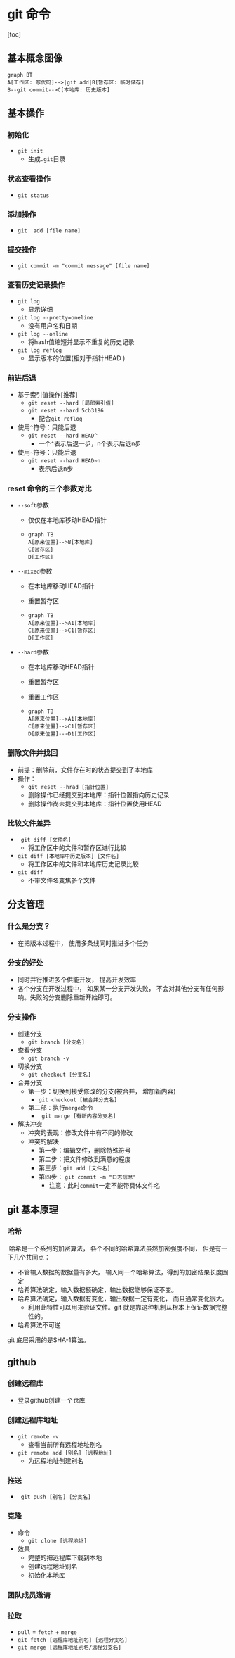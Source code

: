 # git 命令

[toc]

## 基本概念图像

```mermaid
graph BT
A[工作区: 写代码]-->|git add|B[暂存区: 临时储存]
B--git commit-->C[本地库: 历史版本]
```



## 基本操作

### 初始化
  - `git init`
    - 生成`.git`目录

### 状态查看操作
  - `git status`
### 添加操作
  - `git  add [file name]`
### 提交操作
  - `git commit -m "commit message" [file name] `
### 查看历史记录操作
  - ` git log `
    - 显示详细
  - ` git log --pretty=oneline `
    - 没有用户名和日期
  - ` git log --online `
    - 将hash值缩短并显示不重复的历史记录
  - ` git log reflog `
    - 显示版本的位置(相对于指针HEAD )
### 前进后退

- 基于索引值操作[推荐]
  - ` git reset --hard [局部索引值] `
  - ` git reset --hard 5cb3186 `
    - 配合`git reflog `
- 使用`^`符号：只能后退
  - ` git reset --hard HEAD^ `
    - 一个`^`表示后退一步，n个表示后退n步
- 使用`~`符号：只能后退
  - ` git reset --hard HEAD~n `
    - 表示后退n步

### reset 命令的三个参数对比

- ` --soft `参数

  - 仅仅在本地库移动HEAD指针

  - ```mermaid
    graph TB
    A[原来位置]-->B[本地库]
    C[暂存区]
    D[工作区]
    ```

- ` --mixed `参数

  - 在本地库移动HEAD指针

  - 重置暂存区

  - ```mermaid
    graph TB
    A[原来位置]-->A1[本地库]
    C[原来位置]-->C1[暂存区]
    D[工作区]
    ```

- ` --hard `参数

  - 在本地库移动HEAD指针

  - 重置暂存区

  - 重置工作区

  - ```mermaid
    graph TB
    A[原来位置]-->A1[本地库]
    C[原来位置]-->C1[暂存区]
    D[原来位置]-->D1[工作区]
    ```

### 删除文件并找回

- 前提：删除前，文件存在时的状态提交到了本地库
- 操作：
  - ` git reset --hrad [指针位置] `
  - 删除操作已经提交到本地库：指针位置指向历史记录
  - 删除操作尚未提交到本地库：指针位置使用HEAD

### 比较文件差异

- ` git diff [文件名]`
  - 将工作区中的文件和暂存区进行比较
- ` git diff [本地库中历史版本] [文件名] `
  - 将工作区中的文件和本地库历史记录比较
- ` git diff `
  - 不带文件名变焦多个文件

## 分支管理

### 什么是分支？

- 在把版本过程中， 使用多条线同时推进多个任务

### 分支的好处

- 同时并行推进多个供能开发， 提高开发效率
- 各个分支在开发过程中， 如果某一分支开发失败， 不会对其他分支有任何影响。失败的分支删除重新开始即可。

### 分支操作

- 创建分支
  - ` git branch [分支名] `
- 查看分支
  - ` git branch -v `
- 切换分支
  - ` git checkout [分支名] `
- 合并分支
  - 第一步：切换到接受修改的分支(被合并， 增加新内容)
    - ` git checkout [被合并分支名] `
  - 第二部：执行` merge `命令
    - ` git merge [有新内容分支名]`
- 解决冲突
  - 冲突的表现：修改文件中有不同的修改
  - 冲突的解决
    - 第一步：编辑文件，删除特殊符号
    - 第二步：把文件修改到满意的程度
    - 第三步：` git add [文件名] `
    - 第四步： ` git commit -m "日志信息" `
      - 注意：此时` commit `一定不能带具体文件名

## git 基本原理

### 哈希

​		哈希是一个系列的加密算法， 各个不同的哈希算法虽然加密强度不同， 但是有一下几个共同点：

- 不管输入数据的数据量有多大， 输入同一个哈希算法，得到的加密结果长度固定
- 哈希算法确定，输入数据额确定，输出数据能够保证不变。
- 哈希算法确定，输入数据有变化，输出数据一定有变化， 而且通常变化很大。
  - 利用此特性可以用来验证文件。git 就是靠这种机制从根本上保证数据完整性的。
- 哈希算法不可逆

git 底层采用的是SHA-1算法。

## github

### 创建远程库

- 登录github创建一个仓库

### 创建远程库地址

- ` git remote -v `
  - 查看当前所有远程地址别名
- ` git remote add [别名] [远程地址] `
  - 为远程地址创建别名

### 推送

- ` git push [别名] [分支名]`

### 克隆

- 命令
  - ` git clone [远程地址] `
- 效果
  - 完整的把远程库下载到本地
  - 创建远程地址别名
  - 初始化本地库

### 团队成员邀请

### 拉取

- `pull` = `fetch` + `merge`
- ` git fetch [远程库地址别名] [远程分支名] `
- ` git merge [远程库地址别名/远程分支名] `